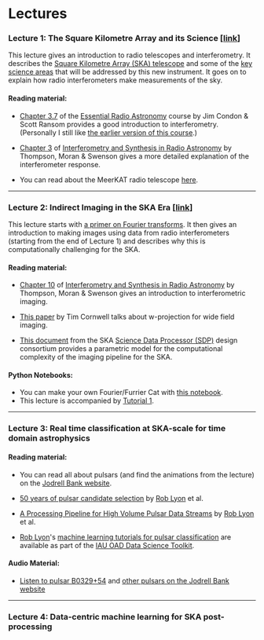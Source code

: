 # Lectures

### Lecture 1: The Square Kilometre Array and its Science [[link](https://github.com/as595/NITheP/blob/master/LECTURES/SquareKilometreArray.pdf)]

This lecture gives an introduction to radio telescopes and interferometry. It describes the [Square Kilometre Array (SKA) telescope](www.skatelescope.org) and some of the [key science areas](https://www.skatelescope.org/science/) that will be addressed by this new instrument. It goes on to explain how radio interferometers make measurements of the sky. 

#### Reading material:

* [Chapter 3.7](https://www.cv.nrao.edu/~sransom/web/Ch3.html#S7) of the [Essential Radio Astronomy](https://science.nrao.edu/opportunities/courses/era) course by Jim Condon & Scott Ransom provides a good introduction to interferometry. (Personally I still like [the earlier version of this course](https://www.cv.nrao.edu/course/astr534/ERA_old.shtml).)

* [Chapter 3](https://link.springer.com/chapter/10.1007/978-3-319-44431-4_3) of [Interferometry and Synthesis in Radio Astronomy](https://link.springer.com/book/10.1007%2F978-3-319-44431-4) by Thompson, Moran & Swenson gives a more detailed explanation of the interferometer response.

* You can read about the MeerKAT radio telescope [here](http://www.ska.ac.za/science-engineering/meerkat/).

---

### Lecture 2: Indirect Imaging in the SKA Era [[link](https://github.com/as595/NITheP/blob/master/LECTURES/IndirectImaging.pdf)]

This lecture starts with [a primer on Fourier transforms](https://allofyourbases.com/2017/09/11/furrier-cats/). It then gives an introduction to making images using data from radio interferometers (starting from the end of Lecture 1) and describes why this is computationally challenging for the SKA. 

#### Reading material:

* [Chapter 10](https://link.springer.com/chapter/10.1007/978-3-319-44431-4_10) of [Interferometry and Synthesis in Radio Astronomy](https://link.springer.com/book/10.1007%2F978-3-319-44431-4) by Thompson, Moran & Swenson gives an introduction to interferometric imaging.

* [This paper](http://adsabs.harvard.edu/full/2005ASPC..347...86C) by Tim Cornwell talks about w-projection for wide field imaging.

* [This document](http://ska-sdp.org/sites/default/files/attachments/ska-tel-sdp-0000013_06_performancemodel_0.pdf) from the SKA [Science Data Processor (SDP)](http://ska-sdp.org) design consortium provides a parametric model for the computational complexity of the imaging pipeline for the SKA.

#### Python Notebooks:

* You can make your own Fourier/Furrier Cat with [this notebook](https://github.com/as595/AllOfYourBases/blob/master/TIARA/RadioImaging/FourierCat.ipynb).
* This lecture is accompanied by [Tutorial 1](https://github.com/as595/NITheP/blob/master/TUTORIALS/SimulateInterferometer.ipynb).

---

### Lecture 3: Real time classification at SKA-scale for time domain astrophysics

#### Reading material:

* You can read all about pulsars (and find the animations from the lecture) on the [Jodrell Bank website](http://www.jb.man.ac.uk/distance/frontiers/content.htm).

* [50 years of pulsar candidate selection](https://arxiv.org/pdf/1603.05166.pdf) by [Rob Lyon](http://www.scienceguyrob.com) et al.

* [A Processing Pipeline for High Volume Pulsar Data Streams](https://arxiv.org/pdf/1810.06012.pdf) by [Rob Lyon](http://www.scienceguyrob.com) et al.

* [Rob Lyon](http://www.scienceguyrob.com)'s [machine learning tutorials for pulsar classification](https://github.com/astro4dev/OAD-Data-Science-Toolkit/tree/master/Teaching%20Materials/Machine%20Learning/Supervised%20Learning/Examples/PPC) are available as part of the [IAU OAD Data Science Toolkit](https://github.com/astro4dev/OAD-Data-Science-Toolkit).

#### Audio Material:

* [Listen to pulsar B0329+54]() and [other pulsars on the Jodrell Bank website](http://www.jb.man.ac.uk/distance/frontiers/pulsars/section1.html)

---

### Lecture 4: Data-centric machine learning for SKA post-processing


